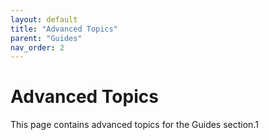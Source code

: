 ```yaml
---
layout: default
title: "Advanced Topics"
parent: "Guides"
nav_order: 2
---
```


# Advanced Topics

This page contains advanced topics for the Guides section.1

